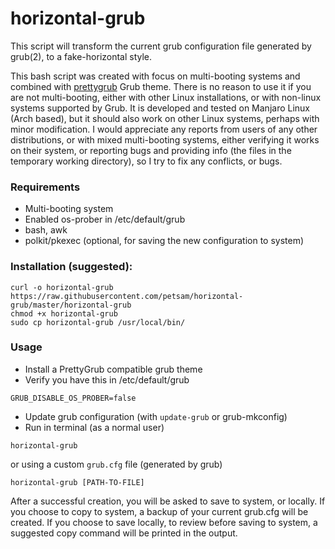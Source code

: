 # horizontal-grub
This script will transform the current grub configuration file generated by grub(2), to a fake-horizontal style.

This bash script was created with focus on multi-booting systems and combined with [prettygrub](https://github.com/petsam/prettygrub) Grub theme.
There is no reason to use it if you are not multi-booting, either with other Linux installations, or with non-linux systems supported by Grub.
It is developed and tested on Manjaro Linux (Arch based), but it should also work on other Linux systems, perhaps with minor modification. I would appreciate any reports from users of any other distributions, or with mixed multi-booting systems, either verifying it works on their system, or reporting bugs and providing info (the files in the temporary working directory), so I try to fix any conflicts, or bugs.

### Requirements
* Multi-booting system
* Enabled os-prober in /etc/default/grub
* bash, awk
* polkit/pkexec (optional, for saving the new configuration to system)


### Installation (suggested):
```
curl -o horizontal-grub https://raw.githubusercontent.com/petsam/horizontal-grub/master/horizontal-grub
chmod +x horizontal-grub
sudo cp horizontal-grub /usr/local/bin/
```

### Usage
* Install a PrettyGrub compatible grub theme
* Verify you have this in /etc/default/grub
```
GRUB_DISABLE_OS_PROBER=false
```
* Update grub configuration (with `update-grub` or grub-mkconfig)
* Run in terminal (as a normal user)
```
horizontal-grub
```
or using a custom `grub.cfg` file (generated by grub)
```
horizontal-grub [PATH-TO-FILE]
```
After a successful creation, you will be asked to save to system, or locally.
If you choose to copy to system, a backup of your current grub.cfg will be created.
If you choose to save locally, to review before saving to system, a suggested copy command will be printed in the output.